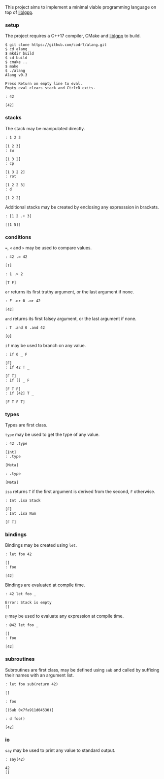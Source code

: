 This project aims to implement a minimal viable programming language on top of [liblgpp](https://github.com/codr7/liblgpp).

### setup
The project requires a C++17 compiler, CMake and [liblgpp](https://github.com/codr7/liblgpp) to build.

```
$ git clone https://github.com/codr7/alang.git
$ cd alang
$ mkdir build
$ cd build
$ cmake ..
$ make
$ ./alang
Alang v0.3

Press Return on empty line to eval.
Empty eval clears stack and Ctrl+D exits.

: 42
  
[42]
```

### stacks
The stack may be manipulated directly.

```
: 1 2 3

[1 2 3]
: sw

[1 3 2]
: cp

[1 3 2 2]
: rot

[1 2 2 3]
: d

[1 2 2]
```

Additional stacks may be created by enclosing any expresssion in brackets.

```
: [1 2 .+ 3]

[[1 5]]
```

### conditions

`=`, `<` and `>` may be used to compare values.

```
: 42 .= 42

[T]

: 1 .> 2

[T F]
```

`or` returns its first truthy argument, or the last argument if none.

```
: F .or 0 .or 42
 
[42]
```

`and` returns its first falsey argument, or the last argument if none.

```
: T .and 0 .and 42
 
[0]
```

`if` may be used to branch on any value.

```
: if 0 _ F
 
[F]
: if 42 T _

[F T]
: if [] _ F
 
[F T F]
: if [42] T _
 
[F T F T]
```

### types
Types are first class.

`type` may be used to get the type of any value.

```
: 42 .type

[Int]
: .type

[Meta]

: .type

[Meta]
```

`isa` returns `T` if the first argument is derived from the second, `F` otherwise.

```
: Int .isa Stack

[F]
: Int .isa Num

[F T]
```

### bindings
Bindings may be created using `let`.


```
: let foo 42

[]
: foo

[42]
```

Bindings are evaluated at compile time.

```
: 42 let foo _

Error: Stack is empty
[]
```

`@` may be used to evaluate any expression at compile time.

```
: @42 let foo _

[]
: foo

[42]
```

### subroutines
Subroutines are first class, may be defined using `sub` and called by suffixing their names with an argument list.

```
: let foo sub(return 42)

[]

: foo

[(Sub 0x7fa911d04530)]

: d foo()
 
[42]
```

### io
`say` may be used to print any value to standard output.

```
: say(42)
 
42
[]
```
